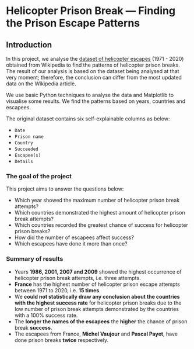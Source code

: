 # Helicopter Prison Break — Finding the Prison Escape Patterns

## Introduction
In this project, we analyse the [dataset of helicopter escapes](https://en.wikipedia.org/wiki/List_of_helicopter_prison_escapes) (1971 - 2020) obtained from Wikipedia to find the patterns of helicopter prison breaks. The result of our analysis is based on the dataset being analysed at that very moment; therefore, the conclusion can differ from the most updated data on the Wikipedia article.

We use basic Python techniques to analyse the data and Matplotlib to visualise some results. We find the patterns based on years, countries and escapees.

The original dataset contains six self-explainable columns as below:
- `Date`
- `Prison name`
- `Country`
- `Succeeded`
- `Escapee(s)`
- `Details`

### The goal of the project

This project aims to answer the questions below:
- Which year showed the maximum number of helicopter prison break attempts?
- Which countries demonstrated the highest amount of helicopter prison break attempts?
- Which countries recorded the greatest chance of success for helicopter prison breaks?
- How did the number of escapees affect success?
- Which escapees have done it more than once?

### Summary of results
- Years **1986, 2001, 2007 and 2009** showed the highest occurrence of helicopter prison break attempts, i.e. three attempts.
- **France** has the highest number of helicopter prison escape attempts between 1971 to 2020, i.e. **15 times**.
- We **could not statistically draw any conclusion about the countries with the highest success rate** for helicopter prison breaks due to the low number of prison break attempts demonstrated by the countries with a 100% success rate.
- The **longer the names of the escapees** the **higher** the chance of prison break **success**.
- The escapees from France, **Michel Vaujour** and **Pascal Payet**, have done prison breaks **twice** respectively.
